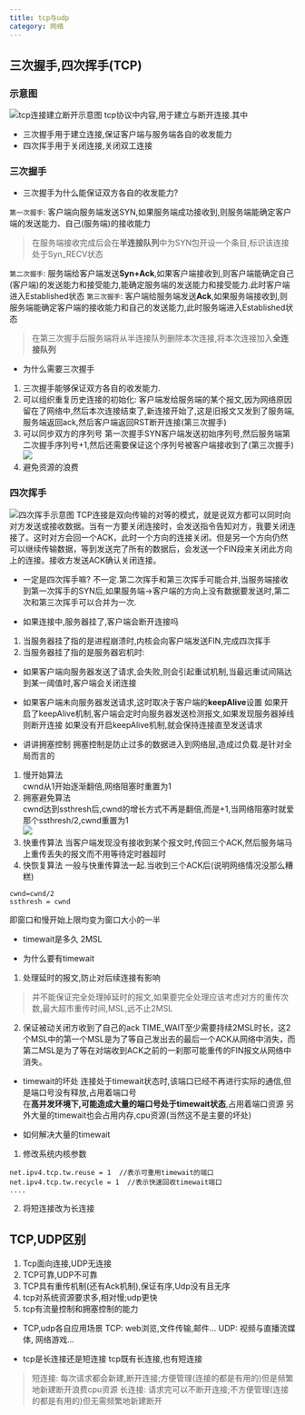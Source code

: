```yaml
---
title: tcp与udp
category: 网络
---
```

## 三次握手,四次挥手(TCP)
### 示意图
![tcp连接建立断开示意图](https://pic3.zhimg.com/80/v2-e8aaab48ff996e5cd8a5b39dc450bd6a_720w.webp)
tcp协议中内容,用于建立与断开连接.其中
- 三次握手用于建立连接,保证客户端与服务端各自的收发能力
- 四次挥手用于关闭连接,关闭双工连接
### 三次握手
- 三次握手为什么能保证双方各自的收发能力?

`第一次握手`: 客户端向服务端发送SYN,如果服务端成功接收到,则服务端能确定客户端的发送能力、自己(服务端)的接收能力
> 在服务端接收完成后会在**半连接队列**中为SYN包开设一个条目,标识该连接处于Syn_RECV状态

`第二次握手`: 服务端给客户端发送**Syn+Ack**,如果客户端接收到,则客户端能确定自己(客户端)的发送能力和接受能力,能确定服务端的发送能力和接受能力.此时客户端进入Established状态
`第三次握手`: 客户端给服务端发送**Ack**,如果服务端接收到,则服务端能确定客户端的接收能力和自己的发送能力,此时服务端进入Established状态
> 在第三次握手后服务端将从半连接队列删除本次连接,将本次连接加入**全连接队列**

- 为什么需要三次握手
1. 三次握手能够保证双方各自的收发能力.
2. 可以组织重复历史连接的初始化: 
客户端发给服务端的某个报文,因为网络原因留在了网络中,然后本次连接结束了,新连接开始了,这是旧报文又发到了服务端,服务端返回ack,然后客户端返回RST断开连接(第三次握手)  
3. 可以同步双方的序列号
第一次握手SYN客户端发送初始序列号,然后服务端第二次握手序列号+1,然后还需要保证这个序列号被客户端接收到了(第三次握手)
![](https://img-blog.csdnimg.cn/dadf9a94328a4446b32ebabf1623c729.png)
4. 避免资源的浪费

### 四次挥手
![四次挥手示意图](https://pic3.zhimg.com/80/v2-629f51f6f535ebd7683f944707b21d1e_720w.webp)
TCP连接是双向传输的对等的模式，就是说双方都可以同时向对方发送或接收数据。当有一方要关闭连接时，会发送指令告知对方，我要关闭连接了。这时对方会回一个ACK，此时一个方向的连接关闭。但是另一个方向仍然可以继续传输数据，等到发送完了所有的数据后，会发送一个FIN段来关闭此方向上的连接。接收方发送ACK确认关闭连接。

- 一定是四次挥手嘛?
不一定.第二次挥手和第三次挥手可能合并,当服务端接收到第一次挥手的SYN后,如果服务端->客户端的方向上没有数据要发送时,第二次和第三次挥手可以合并为一次.

- 如果连接中,服务器挂了,客户端会断开连接吗
1. 当服务器挂了指的是进程崩溃时,内核会向客户端发送FIN,完成四次挥手
2. 当服务器挂了指的是服务器宕机时:
  - 如果客户端向服务器发送了请求,会失败,则会引起重试机制,当最远重试间隔达到某一阈值时,客户端会关闭连接
  - 如果客户端未向服务器发送请求,这时取决于客户端的**keepAlive**设置
  如果开启了keepAlive机制,客户端会定时向服务器发送检测报文,如果发现服务器掉线则断开连接
  如果没有开启keepAlive机制,就会保持连接直至发送请求
  
- 讲讲拥塞控制
拥塞控制是防止过多的数据进入到网络层,造成过负载.是针对全局而言的 
1. 慢开始算法  
cwnd从1开始逐渐翻倍,网络阻塞时重置为1  
2. 拥塞避免算法  
cwnd达到ssthresh后,cwnd的增长方式不再是翻倍,而是+1,当网络阻塞时就爱那个ssthresh/2,cwnd重置为1  
![](https://pic3.zhimg.com/80/v2-f7db63b1f00cbd8170e1435616e06216_720w.webp)
3. 快重传算法
当客户端发现没有接收到某个报文时,传回三个ACK,然后服务端马上重传丢失的报文而不用等待定时器超时
4. 快恢复算法
一般与快重传算法一起.当收到三个ACK后(说明网络情况没那么糟糕)
```
cwnd=cwnd/2
ssthresh = cwnd
```
即窗口和慢开始上限均变为窗口大小的一半

- timewait是多久
2MSL

- 为什么要有timewait
1. 处理延时的报文,防止对后续连接有影响
> 并不能保证完全处理掉延时的报文,如果要完全处理应该考虑对方的重传次数,最大超市重传时间,MSL,远不止2MSL
2. 保证被动关闭方收到了自己的ack
TIME_WAIT至少需要持续2MSL时长，这2个MSL中的第一个MSL是为了等自己发出去的最后一个ACK从网络中消失，而第二MSL是为了等在对端收到ACK之前的一刹那可能重传的FIN报文从网络中消失。

- timewait的坏处
连接处于timewait状态时,该端口已经不再进行实际的通信,但是端口号没有释放,占用着端口号  
在**高并发环境下,可能造成大量的端口号处于timewait状态**,占用着端口资源
另外大量的timewait也会占用内存,cpu资源(当然这不是主要的坏处)

- 如何解决大量的timewait
1. 修改系统内核参数
```
net.ipv4.tcp.tw.reuse = 1  //表示可重用timewait的端口
net.ipv4.tcp.tw.recycle = 1  //表示快速回收timewait端口
....
```
2. 将短连接改为长连接

## TCP,UDP区别

1. Tcp面向连接,UDP无连接
2. TCP可靠,UDP不可靠
3. TCP具有重传机制(还有Ack机制),保证有序,Udp没有且无序
4. tcp对系统资源要求多,相对慢;udp更快
5. tcp有流量控制和拥塞控制的能力

- TCP,udp各自应用场景
TCP: web浏览,文件传输,邮件...
UDP: 视频与直播流媒体, 网络游戏...


- tcp是长连接还是短连接
tcp既有长连接,也有短连接  
> 短连接: 每次请求都会新建,断开连接;方便管理(连接的都是有用的)但是频繁地新建断开浪费cpu资源
长连接: 请求完可以不断开连接;不方便管理(连接的都是有用的)但无需频繁地新建断开